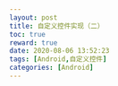 ```yaml
---
layout: post
title: 自定义控件实现（二）
toc: true
reward: true
date: 2020-08-06 13:52:23
tags: [Android,自定义控件]
categories: [Android]
---
```

